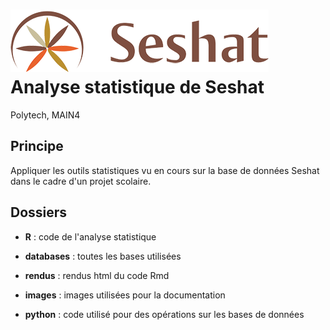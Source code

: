 # ![logo_seshat](images/logo_seshat.png)  Analyse statistique de Seshat
Polytech, MAIN4

## Principe
Appliquer les outils statistiques vu en cours sur la base de données Seshat dans le cadre d'un projet scolaire.

## Dossiers
* **R** : code de l'analyse statistique

* **databases** : toutes les bases utilisées
* **rendus** : rendus html du code Rmd
* **images** : images utilisées pour la documentation
* **python** : code utilisé pour des opérations sur les bases de données
